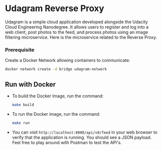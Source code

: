 # Udagram Reverse Proxy

Udagram is a simple cloud application developed alongside the Udacity Cloud Engineering Nanodegree. It allows users to register and log into a web client, post photos to the feed, and process photos using an image filtering microservice. Here is the microservice related to the Reverse Proxy.

### Prerequisite

Create a Docker Network allowing containers to communicate:

```bash
docker network create -d bridge udagram-network
```

## Run with Docker

- To build the Docker Image, run the command:

  ```bash
  make build
  ```

- To run the Docker image, run the command:

  ```bash
  make run
  ```

- You can visit `http://localhost:8080/api/v0/feed` in your web browser to verify that the application is running. You should see a JSON payload. Feel free to play around with Postman to test the API's.
